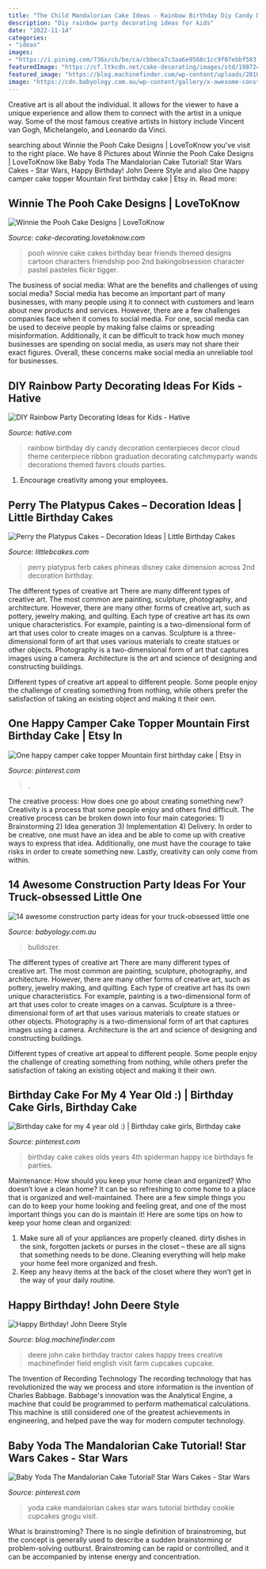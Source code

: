 ```yaml
---
title: "The Child Mandalorian Cake Ideas - Rainbow Birthday Diy Candy Decoration Centerpieces Decor Cloud Theme Centerpiece Ribbon Graduation Decorating Catchmyparty Wands Decorations Themed Favors Clouds Parties"
description: "Diy rainbow party decorating ideas for kids"
date: "2022-11-14"
categories:
- "ideas"
images:
- "https://i.pinimg.com/736x/cb/be/ca/cbbeca7c3aa6e9568c1cc9f07ebbf583.jpg"
featuredImage: "https://cf.ltkcdn.net/cake-decorating/images/std/198724-282x425-winnie-the-pooh-cake.jpg"
featured_image: "https://blog.machinefinder.com/wp-content/uploads/2010/04/2529962667_ca9d911728_b.jpg"
image: "https://cdn.babyology.com.au/wp-content/gallery/x-awesome-construction-party-ideas-for-your-truck-obsessed-little-one/easy-cake.jpg"
---
```



Creative art is all about the individual. It allows for the viewer to have a unique experience and allow them to connect with the artist in a unique way. Some of the most famous creative artists in history include Vincent van Gogh, Michelangelo, and Leonardo da Vinci.

	

		
searching about Winnie the Pooh Cake Designs | LoveToKnow you've visit to the right place. We have 8 Pictures about Winnie the Pooh Cake Designs | LoveToKnow like Baby Yoda The Mandalorian Cake Tutorial! Star Wars Cakes - Star Wars, Happy Birthday! John Deere Style and also One happy camper cake topper Mountain first birthday cake | Etsy in. Read more:
		
    
## Winnie The Pooh Cake Designs | LoveToKnow

<img loading=lazy src="https://cf.ltkcdn.net/cake-decorating/images/std/198724-282x425-winnie-the-pooh-cake.jpg" onerror="this.onerror=null;this.src='https://tse1.mm.bing.net/th?id=OIP.a8nOuJd-M-l5ETRJH5iHnwHaLK&amp;pid=15.1';" alt="Winnie the Pooh Cake Designs | LoveToKnow">

_Source: cake-decorating.lovetoknow.com_

>pooh winnie cake cakes birthday bear friends themed designs cartoon characters friendship poo 2nd bakingobsession character pastel pasteles flickr tigger. 

	

The business of social media: What are the benefits and challenges of using social media?
Social media has become an important part of many businesses, with many people using it to connect with customers and learn about new products and services. However, there are a few challenges companies face when it comes to social media. For one, social media can be used to deceive people by making false claims or spreading misinformation. Additionally, it can be difficult to track how much money businesses are spending on social media, as users may not share their exact figures. Overall, these concerns make social media an unreliable tool for businesses.

    
## DIY Rainbow Party Decorating Ideas For Kids - Hative

<img loading=lazy src="https://hative.com/wp-content/uploads/2014/11/diy-rainbow-party-decorating-ideas/4-candy-decoration.jpg" onerror="this.onerror=null;this.src='https://tse1.mm.bing.net/th?id=OIP.GfTxgQhCKywEmuWykiSTCAHaLG&amp;pid=15.1';" alt="DIY Rainbow Party Decorating Ideas for Kids - Hative">

_Source: hative.com_

>rainbow birthday diy candy decoration centerpieces decor cloud theme centerpiece ribbon graduation decorating catchmyparty wands decorations themed favors clouds parties. 

	

1. Encourage creativity among your employees.

    
## Perry The Platypus Cakes – Decoration Ideas | Little Birthday Cakes

<img loading=lazy src="http://www.littlebcakes.com/wp-content/uploads/2014/05/Perry-the-Platypus-Cakes-Ideas.jpg" onerror="this.onerror=null;this.src='https://tse3.mm.bing.net/th?id=OIP.CPaoQAsZIuScHI8KBTjuvAHaFj&amp;pid=15.1';" alt="Perry the Platypus Cakes – Decoration Ideas | Little Birthday Cakes">

_Source: littlebcakes.com_

>perry platypus ferb cakes phineas disney cake dimension across 2nd decoration birthday. 

	

The different types of creative art
There are many different types of creative art. The most common are painting, sculpture, photography, and architecture. However, there are many other forms of creative art, such as pottery, jewelry making, and quilting.
Each type of creative art has its own unique characteristics. For example, painting is a two-dimensional form of art that uses color to create images on a canvas. Sculpture is a three-dimensional form of art that uses various materials to create statues or other objects. Photography is a two-dimensional form of art that captures images using a camera. Architecture is the art and science of designing and constructing buildings.

Different types of creative art appeal to different people. Some people enjoy the challenge of creating something from nothing, while others prefer the satisfaction of taking an existing object and making it their own.

    
## One Happy Camper Cake Topper Mountain First Birthday Cake | Etsy In

<img loading=lazy src="https://i.pinimg.com/736x/93/16/83/931683c75010a9318e773e4d304e52d5.jpg" onerror="this.onerror=null;this.src='https://tse3.mm.bing.net/th?id=OIP.vzdLj7eTDKZbT2sparoGIgHaHa&amp;pid=15.1';" alt="One happy camper cake topper Mountain first birthday cake | Etsy in">

_Source: pinterest.com_

>. 

	

The creative process: How does one go about creating something new?
Creativity is a process that some people enjoy and others find difficult. The creative process can be broken down into four main categories: 1) Brainstorming 2) Idea generation 3) Implementation 4) Delivery. In order to be creative, one must have an idea and be able to come up with creative ways to express that idea. Additionally, one must have the courage to take risks in order to create something new. Lastly, creativity can only come from within.

    
## 14 Awesome Construction Party Ideas For Your Truck-obsessed Little One

<img loading=lazy src="https://cdn.babyology.com.au/wp-content/gallery/x-awesome-construction-party-ideas-for-your-truck-obsessed-little-one/easy-cake.jpg" onerror="this.onerror=null;this.src='https://tse2.mm.bing.net/th?id=OIP.RfgfckEJbPF0ENbq2laS_QHaJ3&amp;pid=15.1';" alt="14 awesome construction party ideas for your truck-obsessed little one">

_Source: babyology.com.au_

>bulldozer. 

	

The different types of creative art
There are many different types of creative art. The most common are painting, sculpture, photography, and architecture. However, there are many other forms of creative art, such as pottery, jewelry making, and quilting.
Each type of creative art has its own unique characteristics. For example, painting is a two-dimensional form of art that uses color to create images on a canvas. Sculpture is a three-dimensional form of art that uses various materials to create statues or other objects. Photography is a two-dimensional form of art that captures images using a camera. Architecture is the art and science of designing and constructing buildings.

Different types of creative art appeal to different people. Some people enjoy the challenge of creating something from nothing, while others prefer the satisfaction of taking an existing object and making it their own.

    
## Birthday Cake For My 4 Year Old :) | Birthday Cake Girls, Birthday Cake

<img loading=lazy src="https://i.pinimg.com/736x/7e/fe/da/7efedae56770c2b5ff363afebc4c2311---year-olds-house-party.jpg" onerror="this.onerror=null;this.src='https://tse1.mm.bing.net/th?id=OIP.hU_a-RSz2dLiumbOlYdc-wHaJ3&amp;pid=15.1';" alt="Birthday cake for my 4 year old :) | Birthday cake girls, Birthday cake">

_Source: pinterest.com_

>birthday cake cakes olds years 4th spiderman happy ice birthdays fe parties. 

	

Maintenance: How should you keep your home clean and organized?
Who doesn’t love a clean home? It can be so refreshing to come home to a place that is organized and well-maintained. There are a few simple things you can do to keep your home looking and feeling great, and one of the most important things you can do is maintain it! Here are some tips on how to keep your home clean and organized: 
1. Make sure all of your appliances are properly cleaned. dirty dishes in the sink, forgotten jackets or purses in the closet – these are all signs that something needs to be done. Cleaning everything will help make your home feel more organized and fresh. 
2. Keep any heavy items at the back of the closet where they won’t get in the way of your daily routine.

    
## Happy Birthday! John Deere Style

<img loading=lazy src="https://blog.machinefinder.com/wp-content/uploads/2010/04/2529962667_ca9d911728_b.jpg" onerror="this.onerror=null;this.src='https://tse4.mm.bing.net/th?id=OIP.AysJ2IdVfTJ2eMizu6CagQHaFj&amp;pid=15.1';" alt="Happy Birthday! John Deere Style">

_Source: blog.machinefinder.com_

>deere john cake birthday tractor cakes happy trees creative machinefinder field english visit farm cupcakes cupcake. 

	

The Invention of Recording Technology
The recording technology that has revolutionized the way we process and store information is the invention of Charles Babbage. Babbage's innovation was the Analytical Engine, a machine that could be programmed to perform mathematical calculations. This machine is still considered one of the greatest achievements in engineering, and helped pave the way for modern computer technology.

    
## Baby Yoda The Mandalorian Cake Tutorial! Star Wars Cakes - Star Wars

<img loading=lazy src="https://i.pinimg.com/736x/cb/be/ca/cbbeca7c3aa6e9568c1cc9f07ebbf583.jpg" onerror="this.onerror=null;this.src='https://tse2.mm.bing.net/th?id=OIP.XLa3uERJYJRLU8yOAnU-qQHaEK&amp;pid=15.1';" alt="Baby Yoda The Mandalorian Cake Tutorial! Star Wars Cakes - Star Wars">

_Source: pinterest.com_

>yoda cake mandalorian cakes star wars tutorial birthday cookie cupcakes grogu visit. 

	

What is brainstroming?
There is no single definition of brainstroming, but the concept is generally used to describe a sudden brainstorming or problem-solving outburst. Brainstroming can be rapid or controlled, and it can be accompanied by intense energy and concentration.


